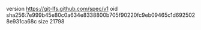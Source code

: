 version https://git-lfs.github.com/spec/v1
oid sha256:7e999b45e80c0a634e8338800b705f90220fc9eb09465c1d6925028e931ca68c
size 21798
